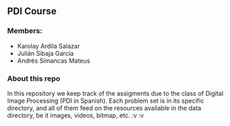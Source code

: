 ## PDI Course
### Members:
* Karolay Ardila Salazar
* Julián Sibaja García
* Andrés Simancas Mateus

### About this repo
In this repository we keep track of the assigments due to the class of Digital Image Processing (PDI in Spanish). Each problem set is in its specific directory, and all of them feed on the resources available in the data directory, be it images, videos, bitmap, etc.
:v :v
